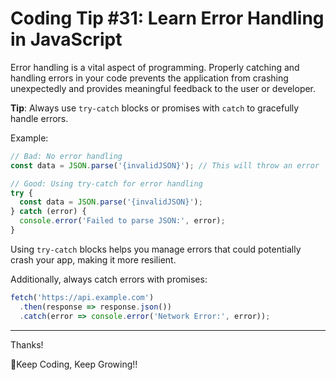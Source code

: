 # Coding Tip #31: Learn Error Handling in JavaScript

Error handling is a vital aspect of programming. Properly catching and handling errors in your code prevents the application from crashing unexpectedly and provides meaningful feedback to the user or developer.

**Tip**: Always use `try-catch` blocks or promises with `catch` to gracefully handle errors.

Example:
```js
// Bad: No error handling
const data = JSON.parse('{invalidJSON}'); // This will throw an error

// Good: Using try-catch for error handling
try {
  const data = JSON.parse('{invalidJSON}');
} catch (error) {
  console.error('Failed to parse JSON:', error);
}
```

Using `try-catch` blocks helps you manage errors that could potentially crash your app, making it more resilient.

Additionally, always catch errors with promises:
```js
fetch('https://api.example.com')
  .then(response => response.json())
  .catch(error => console.error('Network Error:', error));
```


---

Thanks!


🚀Keep Coding, Keep Growing!!
